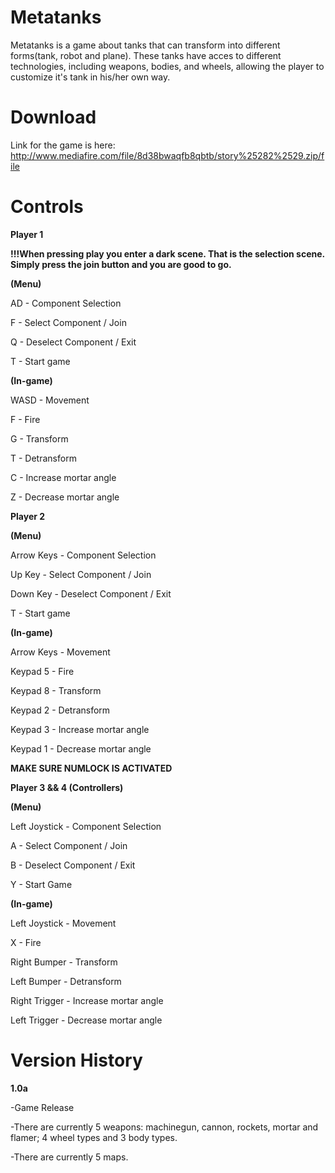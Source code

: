 # Metatanks
Metatanks is a game about tanks that can transform into different forms(tank, robot and plane). These tanks have acces to different technologies, including weapons, bodies, and wheels, allowing the player to customize it's tank in his/her own way.

# Download

Link for the game is here: http://www.mediafire.com/file/8d38bwaqfb8qbtb/story%25282%2529.zip/file


# Controls


**Player 1**

**!!!When pressing play you enter a dark scene. That is the selection scene. Simply press the join button and you are good to go.**

**(Menu)**


AD - Component Selection

F - Select Component / Join

Q - Deselect Component / Exit

T - Start game


**(In-game)**


WASD - Movement

F - Fire

G - Transform

T - Detransform

C - Increase mortar angle

Z - Decrease mortar angle


**Player 2**


**(Menu)**


Arrow Keys - Component Selection

Up Key - Select Component / Join

Down Key - Deselect Component / Exit

T - Start game


**(In-game)**


Arrow Keys - Movement

Keypad 5 - Fire

Keypad 8 - Transform

Keypad 2 - Detransform

Keypad 3 - Increase mortar angle

Keypad 1 - Decrease mortar angle


**MAKE SURE NUMLOCK IS ACTIVATED**


**Player 3 && 4 (Controllers)**


**(Menu)**


Left Joystick - Component Selection

A - Select Component / Join

B - Deselect Component / Exit

Y - Start Game


**(In-game)**


Left Joystick - Movement

X - Fire

Right Bumper - Transform

Left Bumper - Detransform

Right Trigger - Increase mortar angle

Left Trigger - Decrease mortar angle

# Version History

**1.0a**

-Game Release

-There are currently 5 weapons: machinegun, cannon, rockets, mortar and flamer; 4 wheel types and 3 body types.

-There are currently 5 maps.
